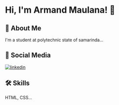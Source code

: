 
# Hi, I'm Armand Maulana! 👋

## 👦 About Me
I'm a student at polytechnic state of samarinda...

## 🔗 Social Media
[![linkedin](https://img.shields.io/badge/linkedin-0A66C2?style=for-the-badge&logo=linkedin&logoColor=white)](https://www.linkedin.com/in/armand-maulana-bb1182266/)

## 🛠 Skills
HTML, CSS...

